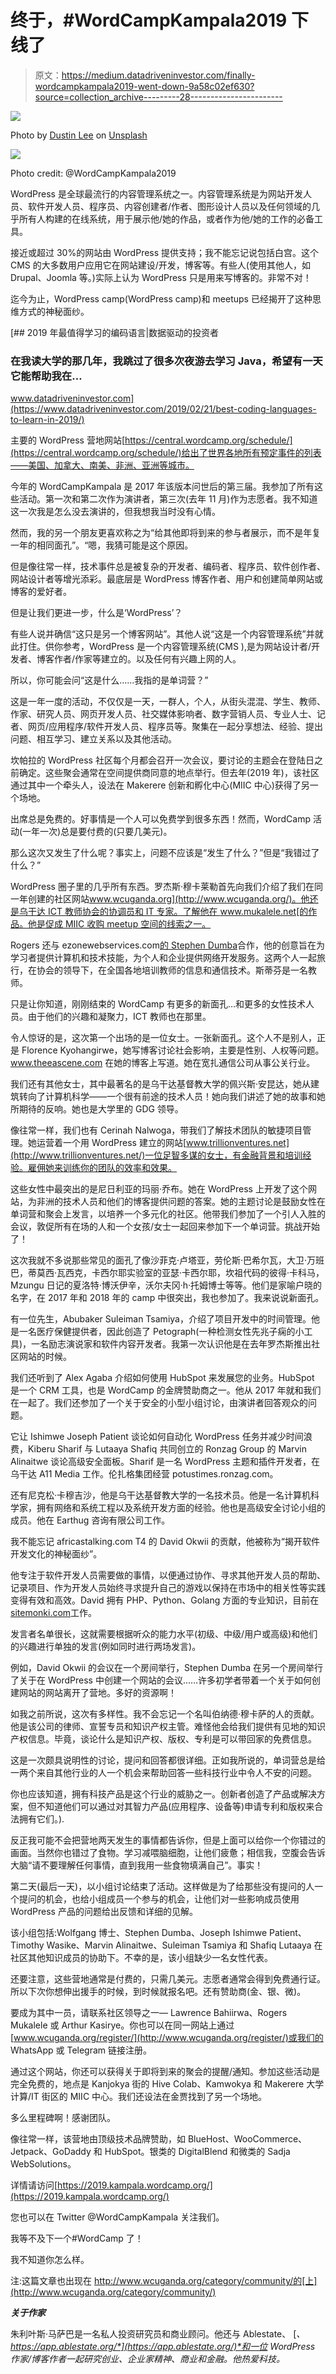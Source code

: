 # 终于，#WordCampKampala2019 下线了

> 原文：<https://medium.datadriveninvestor.com/finally-wordcampkampala2019-went-down-9a58c02ef630?source=collection_archive---------28----------------------->

![](img/e49f63ea90b0565d3f1cc7b39d77411e.png)

Photo by [Dustin Lee](https://unsplash.com/@dustinlee?utm_source=medium&utm_medium=referral) on [Unsplash](https://unsplash.com?utm_source=medium&utm_medium=referral)

![](img/cdaecb78c0e00f5569c1582fa859d54a.png)

Photo credit: @WordCampKampala2019

WordPress 是全球最流行的内容管理系统之一。内容管理系统是为网站开发人员、软件开发人员、程序员、内容创建者/作者、图形设计人员以及任何领域的几乎所有人构建的在线系统，用于展示他/她的作品，或者作为他/她的工作的必备工具。

接近或超过 30%的网站由 WordPress 提供支持；我不能忘记说包括白宫。这个 CMS 的大多数用户应用它在网站建设/开发，博客等。有些人(使用其他人，如 Drupal、Joomla 等。)实际上认为 WordPress 只是用来写博客的。非常不对！

迄今为止，WordPress camp(WordPress camp)和 meetups 已经揭开了这种思维方式的神秘面纱。

[](https://www.datadriveninvestor.com/2019/02/21/best-coding-languages-to-learn-in-2019/) [## 2019 年最值得学习的编码语言|数据驱动的投资者

### 在我读大学的那几年，我跳过了很多次夜游去学习 Java，希望有一天它能帮助我在…

www.datadriveninvestor.com](https://www.datadriveninvestor.com/2019/02/21/best-coding-languages-to-learn-in-2019/) 

主要的 WordPress 营地网站[https://central.wordcamp.org/schedule/](https://central.wordcamp.org/schedule/)给出了世界各地所有预定事件的列表——美国、加拿大、南美、非洲、亚洲等城市。

今年的 WordCampKampala 是 2017 年该版本问世后的第三届。我参加了所有这些活动。第一次和第二次作为演讲者，第三次(去年 11 月)作为志愿者。我不知道这一次我是怎么没去演讲的，但我想我当时没有心情。

然而，我的另一个朋友更喜欢称之为“给其他即将到来的参与者展示，而不是年复一年的相同面孔”。“嗯，我猜可能是这个原因。

但是像往常一样，技术事件总是被复杂的开发者、编码者、程序员、软件创作者、网站设计者等增光添彩。最底层是 WordPress 博客作者、用户和创建简单网站或博客的爱好者。

但是让我们更进一步，什么是‘WordPress’？

有些人说并确信“这只是另一个博客网站”。其他人说“这是一个内容管理系统”并就此打住。供你参考，WordPress 是一个内容管理系统(CMS ),是为网站设计者/开发者、博客作者/作家等建立的。以及任何有兴趣上网的人。

所以，你可能会问“这是什么……我指的是单词营？”

这是一年一度的活动，不仅仅是一天，一群人，个人，从街头混混、学生、教师、作家、研究人员、网页开发人员、社交媒体影响者、数字营销人员、专业人士、记者、网页/应用程序/软件开发人员、程序员等。聚集在一起分享想法、经验、提出问题、相互学习、建立关系以及其他活动。

坎帕拉的 WordPress 社区每个月都会召开一次会议，要讨论的主题会在登陆日之前确定。这些聚会通常在空间提供商同意的地点举行。但去年(2019 年)，该社区通过其中一个牵头人，设法在 Makerere 创新和孵化中心(MIIC 中心)获得了另一个场地。

出席总是免费的。好事情是一个人可以免费学到很多东西！然而，WordCamp 活动(一年一次)总是要付费的(只要几美元)。

那么这次又发生了什么呢？事实上，问题不应该是“发生了什么？”但是“我错过了什么？”

WordPress 圈子里的几乎所有东西。罗杰斯·穆卡莱勒首先向我们介绍了我们在同一年创建的社区网站[www.wcuganda.org](http://www.wcuganda.org/)。他还是乌干达 ICT 教师协会的协调员和 IT 专家。了解他在 www.mukalele.net[的作品。他是促成 MIIC 收购 meetup 空间的线索之一。](http://www.mukalele.net/)

Rogers 还与 ezonewebservices.com[的 Stephen Dumba](http://www.ezoneweb.com/)合作，他的创意旨在为学习者提供计算机和技术技能，为个人和企业提供网络开发服务。这两个人一起旅行，在协会的领导下，在全国各地培训教师的信息和通信技术。斯蒂芬是一名教师。

只是让你知道，刚刚结束的 WordCamp 有更多的新面孔…和更多的女性技术人员。由于他们的兴趣和凝聚力，ICT 教师也在那里。

令人惊讶的是，这次第一个出场的是一位女士。一张新面孔。这个人不是别人，正是 Florence Kyohangirwe，她写博客讨论社会影响，主要是性别、人权等问题。www.theeascene.com 在她的博客上写道。她在宽扎通信公司从事公关行业。

我们还有其他女士，其中最著名的是乌干达基督教大学的佩兴斯·安昆达，她从建筑转向了计算机科学——一个很有前途的技术人员！她向我们讲述了她的故事和她所期待的反响。她也是大学里的 GDG 领导。

像往常一样，我们也有 Cerinah Nalwoga，带我们了解技术团队的敏捷项目管理。她运营着一个用 WordPress 建立的网站[www.trillionventures.net](http://www.trillionventures.net/)一位足智多谋的女士，有金融背景和培训经验。雇佣她来训练你的团队的效率和效果。

这些女性中最突出的是尼日利亚的玛丽·乔布。她在 WordPress 上开发了这个网站，为非洲的技术人员和他们的博客提供问题的答案。她的主题讨论是鼓励女性在单词营和聚会上发言，以培养一个多元化的社区。他带我们参加了一个引人入胜的会议，敦促所有在场的人和一个女孩/女士一起回来参加下一个单词营。挑战开始了！

这次我就不多说那些常见的面孔了像沙菲克·卢塔亚，劳伦斯·巴希尔瓦，大卫·万班巴，蒂莫西·瓦西克，卡西尔耶实验室的亚瑟·卡西尔耶，坎祖代码的彼得·卡科马，Mzungu 日记的夏洛特·博沃伊辛，沃尔夫冈·h·托姆博士等等。他们是家喻户晓的名字，在 2017 年和 2018 年的 camp 中很突出，我也参加了。我来说说新面孔。

有一位先生，Abubaker Suleiman Tsamiya，介绍了项目开发中的时间管理。他是一名医疗保健提供者，因此创造了 Petograph(一种检测女性先兆子痫的小工具)，一名励志演说家和软件内容开发者。我第一次认识他是在去年罗杰斯推出社区网站的时候。

我们还听到了 Alex Agaba 介绍如何使用 HubSpot 来发展您的业务。HubSpot 是一个 CRM 工具，也是 WordCamp 的金牌赞助商之一。他从 2017 年就和我们在一起了。我们还参加了一个关于安全的小型小组讨论，由演讲者回答观众的问题。

它让 Ishimwe Joseph Patient 谈论如何自动化 WordPress 任务并减少时间浪费，Kiberu Sharif 与 Lutaaya Shafiq 共同创立的 Ronzag Group 的 Marvin Alinaitwe 谈论高级安全面板。Sharif 是一名 WordPress 主题和插件开发者，在乌干达 A11 Media 工作。伦扎格集团经营 potustimes.ronzag.com。

还有尼克松·卡穆吉沙，他是乌干达基督教大学的一名技术员。他是一名计算机科学家，拥有网络和系统工程以及系统开发方面的经验。他也是高级安全讨论小组的成员。他在 Earthug 咨询有限公司工作。

我不能忘记 africastalking.com T4 的 David Okwii 的贡献，他被称为“揭开软件开发文化的神秘面纱”。

他专注于软件开发人员需要做的事情，以便通过协作、寻求其他开发人员的帮助、记录项目、作为开发人员始终寻求提升自己的游戏以保持在市场中的相关性等实践变得有效和高效。David 拥有 PHP、Python、Golang 方面的专业知识，目前在[sitemonki.com](http://www.sitemonki.com/)工作。

发言者名单很长，这就需要根据听众的能力水平(初级、中级/用户或高级)和他们的兴趣进行单独的发言(例如同时进行两场发言)。

例如，David Okwii 的会议在一个房间举行，Stephen Dumba 在另一个房间举行了关于在 WordPress 中创建一个网站的会议……许多初学者带着一个关于如何创建网站的网站离开了营地。多好的资源啊！

如我之前所说，这次有多样性。我不会忘记一个名叫伯纳德·穆卡萨的人的贡献。他是该公司的律师、宣誓专员和知识产权主管。难怪他会给我们提供有见地的知识产权信息。毕竟，谈论什么是知识产权、版权、专利是可以带回家的免费信息。

这是一次颇具说明性的讨论，提问和回答都很详细。正如我所说的，单词营总是给一两个来自其他行业的人一个机会来帮助回答一些科技行业中令人不安的问题。

你也应该知道，拥有科技产品是这个行业的威胁之一。创新者创造了产品或解决方案，但不知道他们可以通过对其智力产品(应用程序、设备等)申请专利和版权来合法拥有它们。).

反正我可能不会把营地两天发生的事情都告诉你，但是上面可以给你一个你错过的画面。当然你也错过了食物。学习减喂脑细胞，让他们疲惫；相信我，空腹会告诉大脑“请不要理解任何事情，直到我用一些食物填满自己”。事实！

第二天(最后一天)，以小组讨论结束了活动。这样做是为了给那些没有提问的人一个提问的机会，也给小组成员一个参与的机会，让他们对一些影响成员使用 WordPress 产品的问题给出反馈和详细的见解。

该小组包括:Wolfgang 博士、Stephen Dumba、Joseph Ishimwe Patient、Timothy Wasike、Marvin Alinaitwe、Suleiman Tsamiya 和 Shafiq Lutaaya 在社区其他知识成员的协助下。不幸的是，该小组缺少一名女性代表。

还要注意，这些营地通常是付费的，只需几美元。志愿者通常会得到免费通行证。所以下次你想伸出援手的时候，到时候就报名吧。还有赞助商(金、银、微)。

要成为其中一员，请联系社区领导之一— Lawrence Bahiirwa、Rogers Mukalele 或 Arthur Kasirye。你也可以在同一网站上通过[www.wcuganda.org/register/](http://www.wcuganda.org/register/)或我们的 WhatsApp 或 Telegram 链接注册。

通过这个网站，你还可以获得关于即将到来的聚会的提醒/通知。参加这些活动是完全免费的，地点是 Kanjokya 街的 Hive Colab、Kamwokya 和 Makerere 大学计算/IT 街区的 MIIC 中心。我们还设法在金贾找到了另一个场地。

多么里程碑啊！感谢团队。

像往常一样，该营地由顶级技术品牌赞助，如 BlueHost、WooCommerce、Jetpack、GoDaddy 和 HubSpot。银类的 DigitalBlend 和微类的 Sadja WebSolutions。

详情请访问[https://2019.kampala.wordcamp.org/](https://2019.kampala.wordcamp.org/)

您也可以在 Twitter @WordCampKampala 关注我们。

我等不及下一个#WordCamp 了！

我不知道你怎么样。

注:这篇文章也出现在 http://www.wcuganda.org/category/community/的[上](http://www.wcuganda.org/category/community/)

***关于作家***

朱利叶斯·马萨巴是一名私人投资研究员和商业顾问。他还与 Ablestate、 [*、https://app.ablestate.org/*](https://app.ablestate.org/)*和一位 WordPress 作家/博客作者一起研究创业、企业家精神、商业和金融。他热爱科技。*